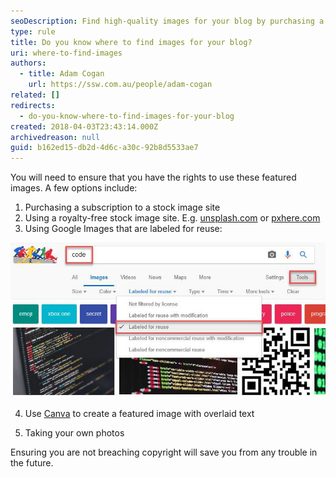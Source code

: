 ```yaml
---
seoDescription: Find high-quality images for your blog by purchasing a subscription to a stock image site, using royalty-free options like Unsplash or Pxhere, utilizing Google Images labeled for reuse, creating featured images with Canva, or taking your own photos.
type: rule
title: Do you know where to find images for your blog?
uri: where-to-find-images
authors:
  - title: Adam Cogan
    url: https://ssw.com.au/people/adam-cogan
related: []
redirects:
  - do-you-know-where-to-find-images-for-your-blog
created: 2018-04-03T23:43:14.000Z
archivedreason: null
guid: b162ed15-db2d-4d6c-a30c-92b8d5533ae7
---
```


You will need to ensure that you have the rights to use these featured images. A few options include:

<!--endintro-->

1. Purchasing a subscription to a stock image site
2. Using a royalty-free stock image site. E.g. [unsplash.com](https://unsplash.com/) or [pxhere.com](https://pxhere.com/)
3. Using Google Images that are labeled for reuse:

![Figure: Finding Images Labelled for Reuse within Google Images](google-image-labeled-reuse.jpg)

4. Use [Canva](https://www.canva.com/) to create a featured image with overlaid text

5. Taking your own photos

Ensuring you are not breaching copyright will save you from any trouble in the future.
